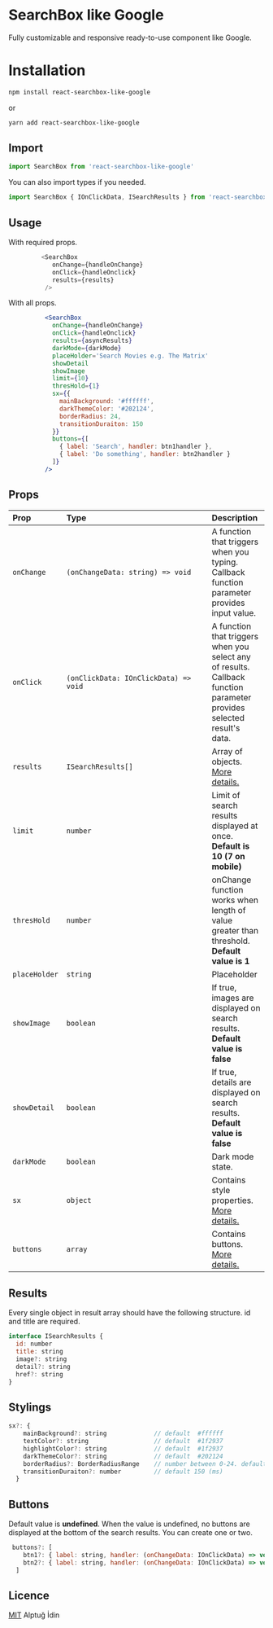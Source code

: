 
# SearchBox like Google

Fully customizable and responsive ready-to-use <SearchBox> component like Google.

# Installation

```bash
npm install react-searchbox-like-google
```
or
```bash
yarn add react-searchbox-like-google
```

  
## Import

```javascript
import SearchBox from 'react-searchbox-like-google'
```

You can also import types if you needed.
```javascript
import SearchBox { IOnClickData, ISearchResults } from 'react-searchbox-like-google'
```
## Usage


With required props.
```javascript
         <SearchBox
            onChange={handleOnChange}
            onClick={handleOnclick}
            results={results}
          />
```

With all props.

```jsx
          <SearchBox
            onChange={handleOnChange}
            onClick={handleOnclick}
            results={asyncResults}
            darkMode={darkMode}
            placeHolder='Search Movies e.g. The Matrix'
            showDetail
            showImage
            limit={10}
            thresHold={1}
            sx={{
              mainBackground: '#ffffff',
              darkThemeColor: '#202124',
              borderRadius: 24,
              transitionDuraiton: 150
            }}
            buttons={[
              { label: 'Search', handler: btn1handler },
              { label: 'Do something', handler: btn2handler }
            ]}
          />
```

  
## Props

| Prop      | Type      | Description                |
| :-------- | :------- | :------------------------- |
|`onChange` |`(onChangeData: string) => void` <div style="width:270px"> | A function that triggers when you typing. Callback function parameter provides input value.|
|`onClick`|`(onClickData: IOnClickData) => void`| A function that triggers when you select any of results. Callback function parameter provides selected result's data. |
|`results` | `ISearchResults[]` | Array of objects. [More details.](#results)|
|`limit`|`number`| Limit of search results displayed at once. **Default is 10 (7 on mobile)**|
|`thresHold`|`number`| onChange function works when length of value greater than threshold. **Default value is 1** |
|`placeHolder`|`string`| Placeholder |
|`showImage`|`boolean`| If true, images are displayed on search results. **Default value is false**|
|`showDetail`|`boolean`|If true, details are displayed on search results. **Default value is false**|
|`darkMode`|`boolean`| Dark mode state.|
|`sx`|`object`| Contains style properties. [More details.](#styling)|
|`buttons`|`array`| Contains buttons. [More details.](#buttons) |

## Results

Every single object in result array should have the following structure. id and title are required.

```javascript
interface ISearchResults {
  id: number
  title: string
  image?: string
  detail?: string
  href?: string
}
```
## Stylings
```javascript
sx?: {
    mainBackground?: string             // default  #ffffff
    textColor?: string                  // default  #1f2937
    highlightColor?: string             // default  #1f2937
    darkThemeColor?: string             // default  #202124   
    borderRadius?: BorderRadiusRange    // number between 0-24. default 24
    transitionDuraiton?: number         // default 150 (ms)
  }
```
## Buttons
Default value is **undefined**. When the value is undefined, no buttons are displayed at the bottom of the search results.
You can create one or two.


```javascript
 buttons?: [
    btn1?: { label: string, handler: (onChangeData: IOnClickData) => void },
    btn2?: { label: string, handler: (onChangeData: IOnClickData) => void },
  ]
```
## Licence

[MIT](https://choosealicense.com/licenses/mit/) Alptuğ İdin

  
